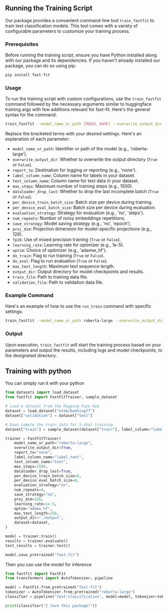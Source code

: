 ## Running the Training Script

Our package provides a convenient command-line tool `train_fastfit` to train text classification models. This tool comes with a variety of configurable parameters to customize your training process.

### Prerequisites

Before running the training script, ensure you have Python installed along with our package and its dependencies. If you haven't already installed our package, you can do so using pip:

```bash
pip install fast-fit
```

### Usage

To run the training script with custom configurations, use the `train_fastfit` command followed by the necessary arguments similar to huggingface training args with few additions relevant for fast-fit. Here's the general syntax for the command:

```bash
train_fastfit --model_name_or_path [MODEL_NAME] --overwrite_output_dir [BOOLEAN] --report_to [REPORT_SETTING] --label_column_name [LABEL_COLUMN_NAME] --text_column_name [TEXT_COLUMN_NAME] --max_steps [MAX_STEPS] --dataloader_drop_last [BOOLEAN] --per_device_train_batch_size [BATCH_SIZE] --per_device_eval_batch_size [BATCH_SIZE] --evaluation_strategy [EVAL_STRATEGY] --num_repeats [NUM_REPEATS] --save_strategy [SAVE_STRATEGY] --proj_dim [PROJECTION_DIMENSION] --fp16 [BOOLEAN] --learning_rate [LEARNING_RATE] --optim [OPTIMIZER] --do_train [BOOLEAN] --do_eval [BOOLEAN] --max_text_length [MAX_TEXT_LENGTH] --output_dir [OUTPUT_DIR] --train_file [TRAIN_FILE] --validation_file [VALIDATION_FILE]
```

Replace the bracketed terms with your desired settings. Here's an explanation of each parameter:

- `model_name_or_path`: Identifier or path of the model (e.g., 'roberta-large').
- `overwrite_output_dir`: Whether to overwrite the output directory (`True` or `False`).
- `report_to`: Destination for logging or reporting (e.g., 'none').
- `label_column_name`: Column name for labels in your dataset.
- `text_column_name`: Column name for text data in your dataset.
- `max_steps`: Maximum number of training steps (e.g., 1500).
- `dataloader_drop_last`: Whether to drop the last incomplete batch (`True` or `False`).
- `per_device_train_batch_size`: Batch size per device during training.
- `per_device_eval_batch_size`: Batch size per device during evaluation.
- `evaluation_strategy`: Strategy for evaluation (e.g., 'no', 'steps').
- `num_repeats`: Number of noisy embeddings repetitions.
- `save_strategy`: Model saving strategy (e.g., 'no', 'epoch').
- `proj_dim`: Projection dimension for model-specific projections (e.g., 128).
- `fp16`: Use of mixed precision training (`True` or `False`).
- `learning_rate`: Learning rate for optimizer (e.g., 1e-5).
- `optim`: Choice of optimizer (e.g., 'adamw_hf').
- `do_train`: Flag to run training (`True` or `False`).
- `do_eval`: Flag to run evaluation (`True` or `False`).
- `max_text_length`: Maximum text sequence length.
- `output_dir`: Output directory for model checkpoints and results.
- `train_file`: Path to training data file.
- `validation_file`: Path to validation data file.

### Example Command

Here's an example of how to use the `run_train` command with specific settings:

```bash
train_fastfit --model_name_or_path roberta-large --overwrite_output_dir True --report_to none --label_column_name label --text_column_name text --max_steps 1500 --dataloader_drop_last True --per_device_train_batch_size 8 --per_device_eval_batch_size 8 --evaluation_strategy no --num_repeats 4 --save_strategy no --proj_dim 128 --learning_rate 1e-5 --optim adamw_hf --do_train True --do_eval True --max_text_length 256 --output_dir ./output --train_file $TRAIN_FILE --validation_file $DEV_FILE
```

### Output

Upon execution, `train_fastfit` will start the training process based on your parameters and output the results, including logs and model checkpoints, to the designated directory.

## Training with python
You can simply run it with your python

```python
from datasets import load_dataset
from fastfit import FastFitTrainer, sample_dataset

# Load a dataset from the Hugging Face Hub
dataset = load_dataset("mteb/banking77")
dataset["validation"] = dataset["test"]

# Down sample the train data for 5-shot training
dataset["train"] = sample_dataset(dataset["train"], label_column="label", num_samples=5)

trainer = FastFitTrainer(
    model_name_or_path="roberta-large",
    overwrite_output_dir=True,
    report_to="none",
    label_column_name="label_text",
    text_column_name="text",
    max_steps=1500,
    dataloader_drop_last=True,
    per_device_train_batch_size=8,
    per_device_eval_batch_size=8,
    evaluation_strategy="no",
    num_repeats=4,
    save_strategy="no",
    proj_dim=128,
    learning_rate=1e-5,
    optim="adamw_hf",
    max_text_length=256,
    output_dir="./output",
    dataset=dataset,
)

model = trainer.train()
results = trainer.evaluate()
test_results = trainer.test()

model.save_pretrained("fast-fit")
```
Then you can use the model for inference
```python
from fastfit import FastFit
from transformers import AutoTokenizer, pipeline

model = FastFit.from_pretrained("fast-fit")
tokenizer = AutoTokenizer.from_pretrained("roberta-large")
classifier = pipeline("text-classification", model=model, tokenizer=tokenizer)

print(classifier("I love this package!"))
```

